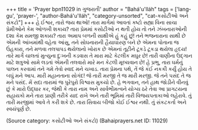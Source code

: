 +++
title = 'Prayer bpn11029 in ગુજરાતી'
author = "Bahá'u'lláh"
tags = ['lang-gu', 'prayer-', "author-Bahá'u'lláh", "category-unsorted", "cat-કસોટીઓ અને સંકટો"]
+++
હે ઈશ્વર, તારો જય થાઓ! તારા માર્ગમાં આવતાં કષ્ટો સહ્યા વિના સાચા પ્રેમીઓને કેમ  ઓળખી શકાય? તારા પ્રેમમાં કસોટીઓ ન થતી હોય તો તને ઝંખનારાઓની દશા કેમ સમજી શકાય? તારા અમાપ બળની સાક્ષીએ હું કહું છું! તને ભજનારાના સાથી છે એમની આંખમાંથી વહેતા આંસુ, તને સોઘનારાની હૈયાઘારણ બને છે એમના પોતાના જ ઉંહકારા, તને મળવા તલપાપડ થયેલાનો ખોરાક છે એમનાં તૂટીને ટૂકડે ટૂકડા થયેલા હૃદય! 
તારે માર્ગે ચાલતાં મુત્યુના દુઃખની કડવાસ તે મારા માટે કેટલીક મઘુર છે! તારી વાણીના ઉદ્ગાન માટે શત્રુઓ સામે લડતાં એમની તલવારો મારે મન કેટલી મૂલ્યવાન છે! હે પ્રભુ, તારા ઘર્મનું પાલન કરવામાં તને  ગમે તેવો સ્વાદ મને ચખાડ. તારા પ્રેમના પથે, તેં જે કંઈ નકકી કર્યું હોય તે બઘું મને આપ. મારી મહાનતાના સોગંદ! જે તારી મરજી તે જ મારી મરજી. જે તને પસંદ તે જ મને પસંદ. મેં સદા તારામાં જ પુરેપુરો વિશ્વાસ મુકયો છે. 
હે ભગવાન, તને હાથ જોડીને વીનવું છું કે મારો ઉદ્ધાર કર, જેથી કે તારા નામ અને સાર્વભૌમત્વને યોગ્ય ઠરે તેવા આ પ્રાગટયના સહાયકો મને તારા પ્રાણી તરીકે યાદ રાખે અને તારી ભૂમિમાં તારી વિજયપતાકાઓ લહેરાવે. તું તારી મરજીમાં આવે તે કરી શકે  છે. તારા સિવાય બીજો કોઈ ઈશ્વર નથી. તું સંકટકર્તા અને સ્વયંપૂર્ણ છે.

(Source category: કસોટીઓ અને સંકટો)
(Bahaiprayers.net ID: 11029)

